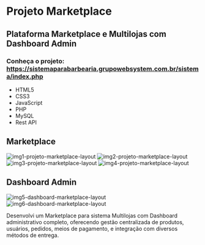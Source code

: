 # Projeto Marketplace
## Plataforma Marketplace e Multilojas com Dashboard Admin
### Conheça o projeto: https://sistemaparabarbearia.grupowebsystem.com.br/sistema/index.php
- HTML5
- CSS3
- JavaScript
- PHP
- MySQL
- Rest API

## Marketplace

![img1-projeto-marketplace-layout](https://github.com/user-attachments/assets/2bc4e6c3-602b-4477-8e4c-09274717a1db)
![img2-projeto-marketplace-layout](https://github.com/user-attachments/assets/87778291-ce0d-41c7-9ccc-850510c231f4)
![img3-projeto-marketplace-layout](https://github.com/user-attachments/assets/af0965a8-50b7-4d05-9fbe-deaf27b21cf5)
![img4-projeto-marketplace-layout](https://github.com/user-attachments/assets/12e00dde-7775-44a9-a327-7d7ebf210e6e)

## Dashboard Admin

![img5-dashboard-marketplace-layout](https://github.com/user-attachments/assets/1f360bf1-b5a4-4d50-b82d-a90fa78ade46)
![img6-dashboard-marketplace-layout](https://github.com/user-attachments/assets/f8f74196-07df-4c53-bcea-ad85dab5756a)

Desenvolvi um Marketplace para sistema Multilojas com Dashboard administrativo completo, oferecendo gestão centralizada de produtos, usuários, pedidos, meios de pagamento, e integração com diversos métodos de entrega.
